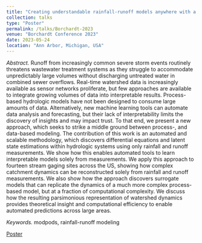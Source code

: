 ```yaml
---
title: "Creating understandable rainfall-runoff models anywhere with a sensor"
collection: talks
type: "Poster"
permalink: /talks/Borchardt-2023
venue: "Borchardt Conference 2023"
date: 2023-05-24
location: "Ann Arbor, Michigan, USA"
---
```


*Abstract.* Runoff from increasingly common severe storm events routinely threatens wastewater treatment systems as they struggle to accommodate unpredictably large volumes without discharging untreated water in combined sewer overflows. Real-time watershed data is increasingly available as sensor networks proliferate, but few approaches are available to integrate growing volumes of data into interpretable results. Process-based hydrologic models have not been designed to consume large amounts of data. Alternatively, new machine learning tools can automate data analysis and forecasting, but their lack of interpretability limits the discovery of insights and may impact trust. To that end, we present a new approach, which seeks to strike a middle ground between process-, and data-based modeling. The contribution of this work is an automated and scalable methodology, which discovers differential equations and latent state estimations within hydrologic systems using only rainfall and runoff measurements. We show how this enables automated tools to learn interpretable models solely from measurements. We apply this approach to fourteen stream gaging sites across the US, showing how complex catchment dynamics can be reconstructed solely from rainfall and runoff measurements. We also show how the approach discovers surrogate models that can replicate the dynamics of a much more complex process-based model, but at a fraction of computational complexity. We discuss how the resulting parsimonious representation of watershed dynamics provides theoretical insight and computational efficiency to enable automated predictions across large areas.

*Keywords.* modpods, rainfall-runoff modeling

[Poster](https://dantzert.github.io/files/borchardt_poster.pdf)

